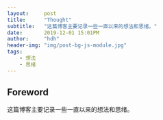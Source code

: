 ```yaml
---
layout:     post
title:      "Thought"
subtitle:   "这篇博客主要记录一些一直以来的想法和思绪。"
date:       2019-12-01 15:01PM
author:     "hdh"
header-img: "img/post-bg-js-module.jpg"
tags:
    - 想法
    - 思绪
---
```




## Foreword  
这篇博客主要记录一些一直以来的想法和思绪。
